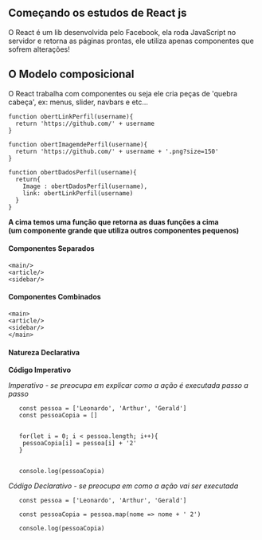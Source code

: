 ## Começando os estudos de React js

O React é um lib desenvolvida pelo Facebook, ela roda JavaScript no servidor e retorna as páginas prontas, ele utiliza apenas componentes que sofrem alterações!

## O Modelo composicional

O React trabalha com componentes ou seja ele cria peças de 'quebra cabeça', ex: menus, slider, navbars e etc...

 
    function obertLinkPerfil(username){
      return 'https://github.com/' + username
    }

    function obertImagemdePerfil(username){
      return 'https://github.com/' + username + '.png?size=150'
    }

    function obertDadosPerfil(username){
      return{
        Image : obertDadosPerfil(username),
        link: obertLinkPerfil(username)
      }
    } 

<strong>A cima temos uma função que retorna as duas funções a cima <br>
(um componente grande que utiliza outros componentes pequenos)</strong>

<h4>Componentes Separados</h4>

```
<main/>
<article/>
<sidebar/>
```
<h4>Componentes Combinados</h4>

```
<main>
<article/>
<sidebar/>
</main>
```

<h4>Natureza Declarativa</h4>

<strong>Código Imperativo</strong>

<i>Imperativo - se preocupa em explicar como a ação é executada passo a passo</i>

```  
   const pessoa = ['Leonardo', 'Arthur', 'Gerald']
   const pessoaCopia = []
    

   for(let i = 0; i < pessoa.length; i++){
    pessoaCopia[i] = pessoa[i] + '2'
   }


   console.log(pessoaCopia)
```
 
 <i>Código Declarativo - se preocupa em como a ação vai ser executada</i>

```
   const pessoa = ['Leonardo', 'Arthur', 'Gerald']

   const pessoaCopia = pessoa.map(nome => nome + ' 2')

   console.log(pessoaCopia)
```



